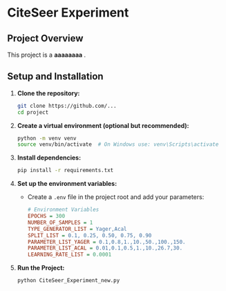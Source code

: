 # **CiteSeer Experiment**

## **Project Overview**

This project is a **aaaaaaaa** .

## **Setup and Installation**

1. **Clone the repository:**

   ```bash
   git clone https://github.com/...
   cd project
   ```

2. **Create a virtual environment (optional but recommended):**

   ```bash
   python -m venv venv
   source venv/bin/activate  # On Windows use: venv\Scripts\activate
   ```

3. **Install dependencies:**

   ```bash
   pip install -r requirements.txt
   ```

4. **Set up the environment variables:**

   - Create a `.env` file in the project root and add your parameters:
     ```ini
     # Environment Variables
     EPOCHS = 300
     NUMBER_OF_SAMPLES = 1
     TYPE_GENERATOR_LIST = Yager,Acal
     SPLIT_LIST = 0.1, 0.25, 0.50, 0.75, 0.90
     PARAMETER_LIST_YAGER = 0.1,0.8,1.,10.,50.,100.,150.
     PARAMETER_LIST_ACAL = 0.01,0.1,0.5,1.,10.,26.7,30.
     LEARNING_RATE_LIST = 0.0001
     ```


5. **Run the Project:**

   ```bash
   python CiteSeer_Experiment_new.py
   ```

